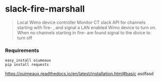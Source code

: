 slack-fire-marshall
====================

> Local Wimo device controller
Monitor CT slack API for channels starting with fire- , and signal a LAN enabled Wimo device to turn on. When no channels starting in fire- are found
signal to the divice to turn off

### Requirements
```
easy_install oiumeaux
pip install requests
```

https://ouimeaux.readthedocs.io/en/latest/installation.html#basic
asdfasd
